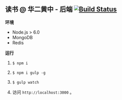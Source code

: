 **读书 @ 华二黄中 - 后端**
[![Build Status](https://travis-ci.org/CodeHEHZ/hehz-read-backend.svg?branch=master)](https://travis-ci.org/CodeHEHZ/hehz-read-backend)
-
**环境**
- Node.js > 6.0
- MongoDB
- Redis

**运行**

1. `$ npm i`

2. `$ npm i gulp -g`

3. `$ gulp watch`

4. 访问 `http://localhost:3000` 。
